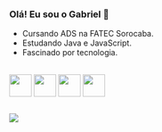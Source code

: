### Olá! Eu sou o Gabriel  👋

- Cursando ADS na FATEC Sorocaba.
- Estudando Java e JavaScript.
- Fascinado por tecnologia.

<div style="display: inline_block"><br>
    <img align="center" hight="30" width="40" src="https://cdn.jsdelivr.net/gh/devicons/devicon/icons/css3/css3-original.svg" />
    <img align="center" hight="30" width="40" src="https://cdn.jsdelivr.net/gh/devicons/devicon/icons/html5/html5-original.svg" />
    <img align="center" hight="30" width="40" src="https://cdn.jsdelivr.net/gh/devicons/devicon/icons/javascript/javascript-original.svg" />
    <img align="center" hight="30" width="40" src="https://cdn.jsdelivr.net/gh/devicons/devicon/icons/java/java-original.svg" />
</div>

##
##
<div>
  <a href="[https://www.linkedin.com/in/gabriel-oliveira-de-andrade/]" target="_blank"><img align="center" src="https://img.shields.io/badge/-LinkedIn-%230077B5?style=for-the-badge&logo=linkedin&logoColor=white" target="_blank"></a> 
</div>
                   
